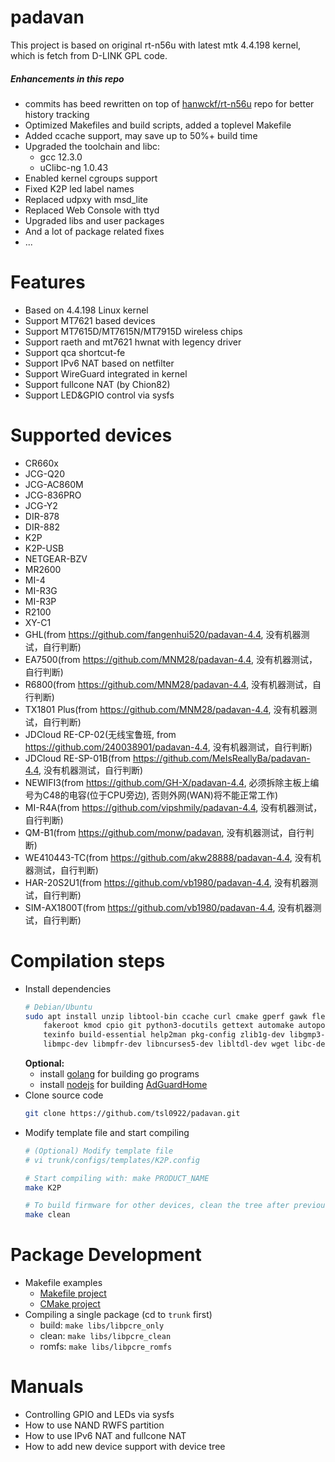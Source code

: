 # padavan #

This project is based on original rt-n56u with latest mtk 4.4.198 kernel, which is fetch from D-LINK GPL code.

##### Enhancements in this repo

- commits has beed rewritten on top of [hanwckf/rt-n56u](https://github.com/hanwckf/rt-n56u) repo for better history tracking
- Optimized Makefiles and build scripts, added a toplevel Makefile
- Added ccache support, may save up to 50%+ build time
- Upgraded the toolchain and libc:
  - gcc 12.3.0
  - uClibc-ng 1.0.43
 - Enabled kernel cgroups support
 - Fixed K2P led label names
 - Replaced udpxy with msd_lite
 - Replaced Web Console with ttyd
 - Upgraded libs and user packages
 - And a lot of package related fixes
 - ...

# Features

- Based on 4.4.198 Linux kernel
- Support MT7621 based devices
- Support MT7615D/MT7615N/MT7915D wireless chips
- Support raeth and mt7621 hwnat with legency driver
- Support qca shortcut-fe
- Support IPv6 NAT based on netfilter
- Support WireGuard integrated in kernel
- Support fullcone NAT (by Chion82)
- Support LED&GPIO control via sysfs

# Supported devices

- CR660x
- JCG-Q20
- JCG-AC860M
- JCG-836PRO
- JCG-Y2
- DIR-878
- DIR-882
- K2P
- K2P-USB
- NETGEAR-BZV
- MR2600
- MI-4
- MI-R3G
- MI-R3P
- R2100
- XY-C1
- GHL(from https://github.com/fangenhui520/padavan-4.4, 没有机器测试，自行判断)
- EA7500(from https://github.com/MNM28/padavan-4.4, 没有机器测试，自行判断)
- R6800(from https://github.com/MNM28/padavan-4.4, 没有机器测试，自行判断)
- TX1801 Plus(from https://github.com/MNM28/padavan-4.4, 没有机器测试，自行判断)
- JDCloud RE-CP-02(无线宝鲁班, from https://github.com/240038901/padavan-4.4, 没有机器测试，自行判断)
- JDCloud RE-SP-01B(from https://github.com/MeIsReallyBa/padavan-4.4, 没有机器测试，自行判断)
- NEWIFI3(from https://github.com/GH-X/padavan-4.4, 必须拆除主板上编号为C48的电容(位于CPU旁边), 否则外网(WAN)将不能正常工作)
- MI-R4A(from https://github.com/vipshmily/padavan-4.4, 没有机器测试，自行判断)
- QM-B1(from https://github.com/monw/padavan, 没有机器测试，自行判断)
- WE410443-TC(from https://github.com/akw28888/padavan-4.4, 没有机器测试，自行判断)
- HAR-20S2U1(from https://github.com/vb1980/padavan-4.4, 没有机器测试，自行判断)
- SIM-AX1800T(from https://github.com/vb1980/padavan-4.4, 没有机器测试，自行判断)

# Compilation steps

- Install dependencies
  ```sh
  # Debian/Ubuntu
  sudo apt install unzip libtool-bin ccache curl cmake gperf gawk flex bison nano xxd \
      fakeroot kmod cpio git python3-docutils gettext automake autopoint \
      texinfo build-essential help2man pkg-config zlib1g-dev libgmp3-dev \
      libmpc-dev libmpfr-dev libncurses5-dev libltdl-dev wget libc-dev-bin
  ```
  **Optional:**
  - install [golang](https://go.dev/doc/install) for building go programs
  - install [nodejs](https://nodejs.org/en/download) for building [AdGuardHome](trunk/user/adguardhome)
- Clone source code
  ```sh
  git clone https://github.com/tsl0922/padavan.git
  ```
- Modify template file and start compiling
  ```sh
  # (Optional) Modify template file
  # vi trunk/configs/templates/K2P.config

  # Start compiling with: make PRODUCT_NAME
  make K2P

  # To build firmware for other devices, clean the tree after previous build
  make clean
  ```

# Package Development

- Makefile examples
  - [Makefile project](trunk/libs/libpcre/Makefile) 
  - [CMake project](trunk/user/ttyd/Makefile)
- Compiling a single package (cd to `trunk` first)
  - build: `make libs/libpcre_only`
  - clean: `make libs/libpcre_clean`
  - romfs: `make libs/libpcre_romfs`

# Manuals

- Controlling GPIO and LEDs via sysfs
- How to use NAND RWFS partition
- How to use IPv6 NAT and fullcone NAT
- How to add new device support with device tree
